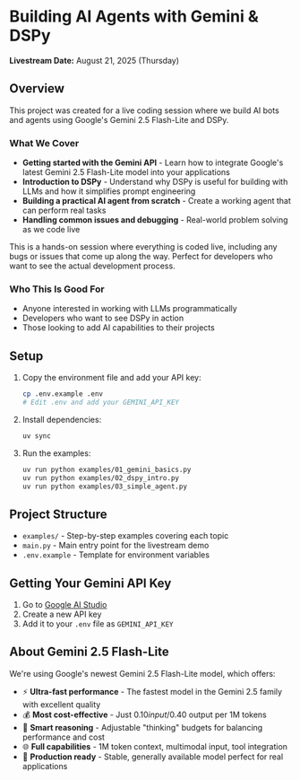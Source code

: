 # Building AI Agents with Gemini & DSPy

**Livestream Date:** August 21, 2025 (Thursday)

## Overview

This project was created for a live coding session where we build AI bots and agents using Google's Gemini 2.5 Flash-Lite and DSPy.

### What We Cover

- **Getting started with the Gemini API** - Learn how to integrate Google's latest Gemini 2.5 Flash-Lite model into your applications
- **Introduction to DSPy** - Understand why DSPy is useful for building with LLMs and how it simplifies prompt engineering
- **Building a practical AI agent from scratch** - Create a working agent that can perform real tasks
- **Handling common issues and debugging** - Real-world problem solving as we code live

This is a hands-on session where everything is coded live, including any bugs or issues that come up along the way. Perfect for developers who want to see the actual development process.

### Who This Is Good For

- Anyone interested in working with LLMs programmatically
- Developers who want to see DSPy in action
- Those looking to add AI capabilities to their projects

## Setup

1. Copy the environment file and add your API key:
   ```bash
   cp .env.example .env
   # Edit .env and add your GEMINI_API_KEY
   ```

2. Install dependencies:
   ```bash
   uv sync
   ```

3. Run the examples:
   ```bash
   uv run python examples/01_gemini_basics.py
   uv run python examples/02_dspy_intro.py
   uv run python examples/03_simple_agent.py
   ```

## Project Structure

- `examples/` - Step-by-step examples covering each topic
- `main.py` - Main entry point for the livestream demo
- `.env.example` - Template for environment variables

## Getting Your Gemini API Key

1. Go to [Google AI Studio](https://aistudio.google.com/)
2. Create a new API key
3. Add it to your `.env` file as `GEMINI_API_KEY`

## About Gemini 2.5 Flash-Lite

We're using Google's newest Gemini 2.5 Flash-Lite model, which offers:
- ⚡ **Ultra-fast performance** - The fastest model in the Gemini 2.5 family with excellent quality
- 💰 **Most cost-effective** - Just $0.10 input/$0.40 output per 1M tokens
- 🧠 **Smart reasoning** - Adjustable "thinking" budgets for balancing performance and cost
- 🌐 **Full capabilities** - 1M token context, multimodal input, tool integration
- 🚀 **Production ready** - Stable, generally available model perfect for real applications